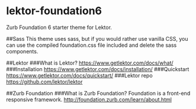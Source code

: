# lektor-foundation6
Zurb Foundation 6 starter theme for Lektor. 

##Sass
This theme uses sass, but if you would rather use vanilla CSS, you can use the compiled foundation.css file included and delete the sass components. 

##Lektor
###What is Lektor? 
https://www.getlektor.com/docs/what/
###Installation
https://www.getlektor.com/docs/installation/
###Quickstart
https://www.getlektor.com/docs/quickstart/
###Lektor repo
https://github.com/lektor/lektor

##Zurb Foundation
###What is Zurb Foundation? 
Foundation is a front-end responsive framework. 
http://foundation.zurb.com/learn/about.html

